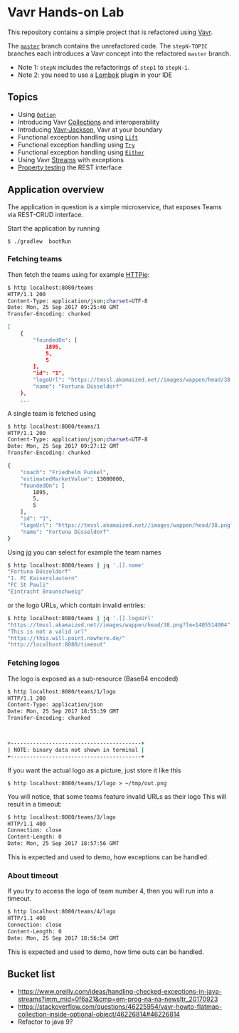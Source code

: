 # Vavr Hands-on Lab

This repository contains a simple project that is refactored using
[Vavr](http://vavr.io).

The [`master`](https://github.com/koenighotze/vavr-kata-demo) branch contains the unrefactored code. 
The `stepN-TOPIC` branches each introduces a Vavr concept into the
refactored `master` branch.

* Note 1: `stepN` includes the refactorings of `step1` to `stepN-1`.
* Note 2: you need to use a [Lombok](https://projectlombok.org/) plugin in your IDE 

## Topics

* Using [`Option`](http://www.vavr.io/vavr-docs/#_option) 
* Introducing Vavr [Collections](http://www.vavr.io/vavr-docs/#_collections) and interoperability
* Introducing [Vavr-Jackson](https://github.com/vavr-io/vavr-jackson), Vavr at your boundary
* Functional exception handling using [`Lift`](http://www.vavr.io/vavr-docs/#_lifting)
* Functional exception handling using [`Try`](http://www.vavr.io/vavr-docs/#_try)
* Functional exception handling using [`Either`](http://www.vavr.io/vavr-docs/#_either)
* Using Vavr [Streams](http://www.vavr.io/vavr-docs/#_stream) with exceptions 
* [Property testing](http://www.vavr.io/vavr-docs/#_property_checking) the REST interface

## Application overview

The application in question is a simple microservice, that exposes Teams via REST-CRUD interface.

Start the application by running

`$ ./gradlew  bootRun`

### Fetching teams

Then fetch the teams using for example [HTTPie](https://httpie.org/):

```bash
$ http localhost:8080/teams
HTTP/1.1 200
Content-Type: application/json;charset=UTF-8
Date: Mon, 25 Sep 2017 09:25:40 GMT
Transfer-Encoding: chunked

[
    {
        "foundedOn": [
            1895,
            5,
            5
        ],
        "id": "1",
        "logoUrl": "https://tmssl.akamaized.net//images/wappen/head/38.png?lm=1405514004",
        "name": "Fortuna Düsseldorf"
    },
    ...
```

A single team is fetched using

```bash
$ http localhost:8080/teams/1
HTTP/1.1 200
Content-Type: application/json;charset=UTF-8
Date: Mon, 25 Sep 2017 09:27:12 GMT
Transfer-Encoding: chunked

{
    "coach": "Friedhelm Funkel",
    "estimatedMarketValue": 13000000,
    "foundedOn": [
        1895,
        5,
        5
    ],
    "id": "1",
    "logoUrl": "https://tmssl.akamaized.net//images/wappen/head/38.png?lm=1405514004",
    "name": "Fortuna Düsseldorf"
}
```

Using [jq](https://stedolan.github.io/jq/) you can select for example the team names

```bash
$ http localhost:8080/teams | jq '.[].name'
"Fortuna Düsseldorf"
"1. FC Kaiserslautern"
"FC St Pauli"
"Eintracht Braunschweig"
```

or the logo URLs, which contain invalid entries:

```bash
$ http localhost:8080/teams | jq '.[].logoUrl'
"https://tmssl.akamaized.net//images/wappen/head/38.png?lm=1405514004"
"This is not a valid url"
"https://this.will.point.nowhere.de/"
"http://localhost:8080/timeout"
```

### Fetching logos

The logo is exposed as a sub-resource (Base64 encoded)

```bash
$ http localhost:8080/teams/1/logo
HTTP/1.1 200
Content-Type: application/json
Date: Mon, 25 Sep 2017 18:55:39 GMT
Transfer-Encoding: chunked



+-----------------------------------------+
| NOTE: binary data not shown in terminal |
+-----------------------------------------+
```

If you want the actual logo as a picture, just store it like this

`$ http localhost:8080/teams/1/logo > ~/tmp/out.png`

You will notice, that some teams feature invalid URLs as their logo
This will result in a timeout:

```bash
$ http localhost:8080/teams/3/logo
HTTP/1.1 400
Connection: close
Content-Length: 0
Date: Mon, 25 Sep 2017 18:57:56 GMT
``` 

This is expected and used to demo, how exceptions can be handled.

### About timeout

If you try to access the logo of team number 4, then you will run into a timeout.

```bash
$ http localhost:8080/teams/4/logo
HTTP/1.1 408
Connection: close
Content-Length: 0
Date: Mon, 25 Sep 2017 18:56:54 GMT
```

This is expected and used to demo, how time outs can be handled.

## Bucket list
* https://www.oreilly.com/ideas/handling-checked-exceptions-in-java-streams?imm_mid=0f6a21&cmp=em-prog-na-na-newsltr_20170923
* https://stackoverflow.com/questions/46225954/vavr-howto-flatmap-collection-inside-optional-object/46226814#46226814
* Refactor to java 9?

